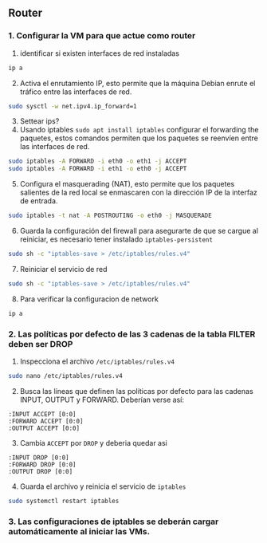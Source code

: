 ## Router
### 1. Configurar la VM para que actue como router
1. identificar si existen interfaces de red instaladas
```bash
ip a
```
2. Activa el enrutamiento IP, esto permite que la máquina Debian enrute el tráfico entre las interfaces de red.
```bash
sudo sysctl -w net.ipv4.ip_forward=1
```
3. Settear ips?
4. Usando iptables `sudo apt install iptables` configurar el forwarding the paquetes, estos comandos permiten que los paquetes se reenvíen entre las interfaces de red.
```bash
sudo iptables -A FORWARD -i eth0 -o eth1 -j ACCEPT
sudo iptables -A FORWARD -i eth1 -o eth0 -j ACCEPT
```
5. Configura el masquerading (NAT), esto permite que los paquetes salientes de la red local se enmascaren con la dirección IP de la interfaz de entrada.
```bash
sudo iptables -t nat -A POSTROUTING -o eth0 -j MASQUERADE
```
6. Guarda la configuración del firewall para asegurarte de que se cargue al reiniciar, es necesario tener instalado `iptables-persistent`
```bash
sudo sh -c "iptables-save > /etc/iptables/rules.v4"
```
7. Reiniciar el servicio de red
```bash
sudo sh -c "iptables-save > /etc/iptables/rules.v4"
```
8. Para verificar la configuracion de network
```bash
ip a
```

### 2. Las políticas por defecto de las 3 cadenas de la tabla FILTER deben ser DROP
1. Inspecciona el archivo `/etc/iptables/rules.v4`
```bash
sudo nano /etc/iptables/rules.v4
```
2. Busca las líneas que definen las políticas por defecto para las cadenas INPUT, OUTPUT y FORWARD. Deberían verse así:
```
:INPUT ACCEPT [0:0]
:FORWARD ACCEPT [0:0]
:OUTPUT ACCEPT [0:0]
```
3. Cambia `ACCEPT` por `DROP` y deberia quedar asi
```
:INPUT DROP [0:0]
:FORWARD DROP [0:0]
:OUTPUT DROP [0:0]
```
4. Guarda el archivo y reinicia el servicio de `iptables`
```bash
sudo systemctl restart iptables
```

### 3. Las configuraciones de iptables se deberán cargar automáticamente al iniciar las VMs.